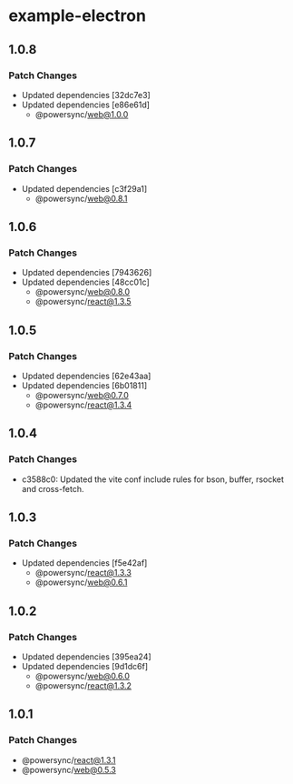 # example-electron

## 1.0.8

### Patch Changes

- Updated dependencies [32dc7e3]
- Updated dependencies [e86e61d]
  - @powersync/web@1.0.0

## 1.0.7

### Patch Changes

- Updated dependencies [c3f29a1]
  - @powersync/web@0.8.1

## 1.0.6

### Patch Changes

- Updated dependencies [7943626]
- Updated dependencies [48cc01c]
  - @powersync/web@0.8.0
  - @powersync/react@1.3.5

## 1.0.5

### Patch Changes

- Updated dependencies [62e43aa]
- Updated dependencies [6b01811]
  - @powersync/web@0.7.0
  - @powersync/react@1.3.4

## 1.0.4

### Patch Changes

- c3588c0: Updated the vite conf include rules for bson, buffer, rsocket and cross-fetch.

## 1.0.3

### Patch Changes

- Updated dependencies [f5e42af]
  - @powersync/react@1.3.3
  - @powersync/web@0.6.1

## 1.0.2

### Patch Changes

- Updated dependencies [395ea24]
- Updated dependencies [9d1dc6f]
  - @powersync/web@0.6.0
  - @powersync/react@1.3.2

## 1.0.1

### Patch Changes

- @powersync/react@1.3.1
- @powersync/web@0.5.3
